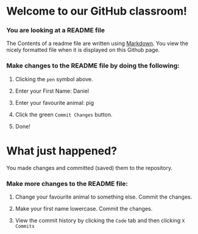 # Welcome to our GitHub classroom!
### You are looking at a README file
The Contents of a readme file are written using [Markdown](https://www.markdownguide.org/basic-syntax/). You view the nicely formatted file when it is displayed on this Github page.

### Make changes to the README file by doing the following:

1. Clicking the `pen` symbol above.

2. Enter your First Name: Daniel

3. Enter your favourite animal: pig

4. Click the green `Commit Changes` button.

5. Done!

# What just happened?
You made changes and committed (saved) them to the repository.

### Make more changes to the README file:
1. Change your favourite animal to something else. Commit the changes.

2. Make your first name lowercase. Commit the changes.

3. View the commit history by clicking the `Code` tab and then clicking `X Commits`
